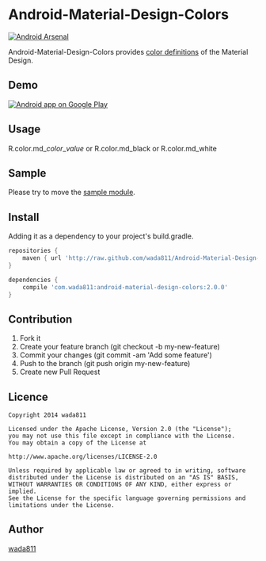 Android-Material-Design-Colors
====
[![Android Arsenal](https://img.shields.io/badge/Android%20Arsenal-Android--Material--Design--Colors-brightgreen.svg?style=flat)](https://android-arsenal.com/details/1/1231)

Android-Material-Design-Colors provides [color definitions](https://github.com/wada811/Android-Material-Design-Colors/blob/master/library/src/main/res/values/colors.xml) of the Material Design.

## Demo
[![Android app on Google Play](https://developer.android.com/images/brand/en_app_rgb_wo_60.png)](https://play.google.com/store/apps/details?id=at.wada811.android.material.design.colors.sample)

## Usage

R.color.md_*color*_*value* or R.color.md_black or R.color.md_white

## Sample

Please try to move the [sample module](https://github.com/wada811/Android-Material-Design-Colors/tree/master/sample).

## Install

Adding it as a dependency to your project's build.gradle.

```groovy
repositories {
    maven { url 'http://raw.github.com/wada811/Android-Material-Design-Colors/master/repository/' }
}

dependencies {
    compile 'com.wada811:android-material-design-colors:2.0.0'
}
```

## Contribution

1. Fork it
2. Create your feature branch (git checkout -b my-new-feature)
3. Commit your changes (git commit -am 'Add some feature')
4. Push to the branch (git push origin my-new-feature)
5. Create new Pull Request

## Licence

    Copyright 2014 wada811

    Licensed under the Apache License, Version 2.0 (the "License");
    you may not use this file except in compliance with the License.
    You may obtain a copy of the License at

    http://www.apache.org/licenses/LICENSE-2.0

    Unless required by applicable law or agreed to in writing, software
    distributed under the License is distributed on an "AS IS" BASIS,
    WITHOUT WARRANTIES OR CONDITIONS OF ANY KIND, either express or implied.
    See the License for the specific language governing permissions and
    limitations under the License.

## Author

[wada811](https://github.com/wada811)